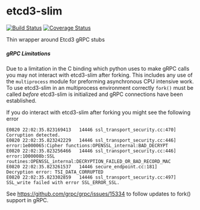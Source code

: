 # etcd3-slim

[![Build Status](https://travis-ci.org/mailgun/etcd3-slim.svg?branch=master)](https://travis-ci.org/mailgun/etcd3-slim)
[![Coverage Status](https://coveralls.io/repos/mailgun/etcd3-slim/badge.svg?branch=master&service=github)](https://coveralls.io/github/mailgun/etcd3-slim?branch=master)

Thin wrapper around Etcd3 gRPC stubs


##### gRPC Limitations
Due to a limitation in the C binding which python uses to make gRPC calls you
may not interact with etcd3-slim after forking. This includes any use of the
`multiprocess` module for preforming asynchronous CPU intensive work. To use
etcd3-slim in an multiprocess environment correctly `fork()` must be called
*before* etcd3-slim is initialized and gRPC connections have been established.

If you do interact with etcd3-slim after forking you might see the following error
```
E0820 22:02:35.823169413   14446 ssl_transport_security.cc:470] Corruption detected.
E0820 22:02:35.823242229   14446 ssl_transport_security.cc:446] error:1e000065:Cipher functions:OPENSSL_internal:BAD_DECRYPT
E0820 22:02:35.823256466   14446 ssl_transport_security.cc:446] error:1000008b:SSL routines:OPENSSL_internal:DECRYPTION_FAILED_OR_BAD_RECORD_MAC
E0820 22:02:35.823261537   14446 secure_endpoint.cc:181]     Decryption error: TSI_DATA_CORRUPTED
E0820 22:02:35.823302859   14446 ssl_transport_security.cc:497] SSL_write failed with error SSL_ERROR_SSL.
```

See https://github.com/grpc/grpc/issues/15334 to follow updates to fork()
support in gRPC.
